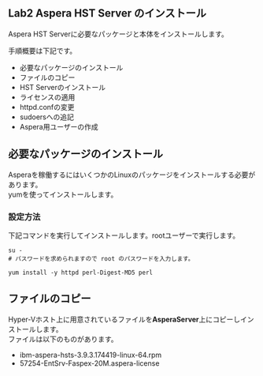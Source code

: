 ## Lab2 Aspera HST Server のインストール  
Aspera HST Serverに必要なパッケージと本体をインストールします。  

手順概要は下記です。  

- 必要なパッケージのインストール  
- ファイルのコピー
- HST Serverのインストール  
- ライセンスの適用  
- httpd.confの変更  
- sudoersへの追記    
- Aspera用ユーザーの作成  

## 必要なパッケージのインストール  
Asperaを稼働するにはいくつかのLinuxのパッケージをインストールする必要があります。  
yumを使ってインストールします。  

### 設定方法  
下記コマンドを実行してインストールします。rootユーザーで実行します。  

```
su - 
# パスワードを求められますので root のパスワードを入力します。  

yum install -y httpd perl-Digest-MD5 perl
```

## ファイルのコピー  
Hyper-Vホスト上に用意されているファイルを**AsperaServer**上にコピーしインストールします。  
ファイルは以下のものがあります。  

- ibm-aspera-hsts-3.9.3.174419-linux-64.rpm
- 57254-EntSrv-Faspex-20M.aspera-license





